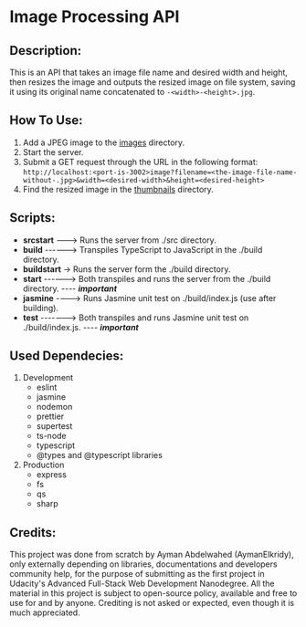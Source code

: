 # Image Processing API

## Description:
This is an API that takes an image file name and desired width and height, then resizes the image and outputs the resized image on file system, saving it using its original name concatenated to `-<width>-<height>.jpg`.

## How To Use:
1. Add a JPEG image to the [images](assets/images/) directory.
2. Start the server.
3. Submit a GET request through the URL in the following format:<br>
   `http://localhost:<port-is-3002>image?filename=<the-image-file-name-without-.jpg>&width=<desired-width>&height=<desired-height>`
4. Find the resized image in the [thumbnails](assets/images/thumbnails/) directory.

## Scripts:
- **srcstart** ---> Runs the server from ./src directory.
- **build** ------> Transpiles TypeScript to JavaScript in the ./build directory.
- **buildstart** -> Runs the server form the ./build directory.
- **start** ------> Both transpiles and runs the server from the ./build directory. ---- ***important***
- **jasmine** ----> Runs Jasmine unit test on ./build/index.js (use after building).
- **test** -------> Both transpiles and runs Jasmine unit test on ./build/index.js. ---- ***important***

## Used Dependecies:
1. Development
   - eslint
   - jasmine
   - nodemon
   - prettier
   - supertest
   - ts-node
   - typescript
   - @types and @typescript libraries
2. Production
   - express
   - fs
   - qs
   - sharp

## Credits:
This project was done from scratch by Ayman Abdelwahed (AymanElkridy), only externally depending on libraries, documentations and developers community help, for the purpose of submitting as the first project in Udacity's Advanced Full-Stack Web Development Nanodegree.
All the material in this project is subject to open-source policy, available and free to use for and by anyone. Crediting is not asked or expected, even though it is much appreciated.
